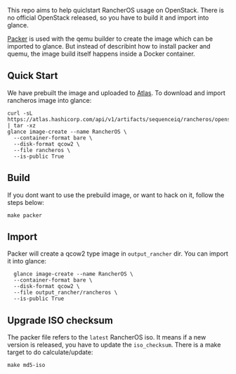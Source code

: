 This repo aims to help quiclstart RancherOS usage on OpenStack. 
There is no official OpenStack released, so you have to build it and import into glance.

[Packer](http://packer.io) is used with the qemu builder to create the image which can be imported to glance.
But instead of describint how to install packer and quemu, the image build itself happens inside a Docker container.

## Quick Start

We have prebuilt the image and uploaded to [Atlas](https://atlas.hashicorp.com/sequenceiq/artifacts/rancheros). 
To download and import rancheros image into glance:
```
curl -sL https://atlas.hashicorp.com/api/v1/artifacts/sequenceiq/rancheros/openstack.image/1/file | tar -xz
glance image-create --name RancherOS \
  --container-format bare \
  --disk-format qcow2 \
  --file rancheros \
  --is-public True
```

## Build

If you dont want to use the prebuild image, or want to hack on it, follow the steps below:

```
make packer
```

## Import
Packer will create a qcow2 type image in `output_rancher` dir. You can import it into glance:

```
  glance image-create --name RancherOS \
  --container-format bare \
  --disk-format qcow2 \
  --file output_rancher/rancheros \
  --is-public True
```

## Upgrade ISO checksum

The packer file refers to the `latest` RancherOS iso. It means if a new version is released, you have to update
the `iso_checksum`. There is a make target to do calculate/update:

```
make md5-iso
```
